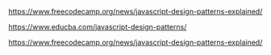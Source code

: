 https://www.freecodecamp.org/news/javascript-design-patterns-explained/

https://www.educba.com/javascript-design-patterns/

https://www.freecodecamp.org/news/javascript-design-patterns-explained/